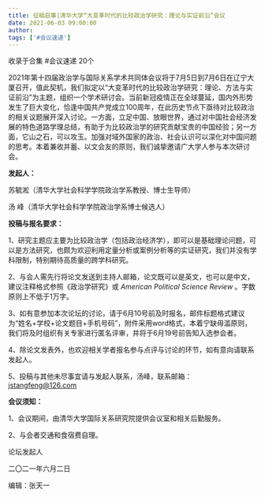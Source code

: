 ```yaml
---
title: 征稿启事|清华大学“大变革时代的比较政治学研究：理论与实证前沿”会议
date: 2021-06-03 09:00:00
author: 
tags: ['#会议速递']
---
```



收录于合集 #会议速递 20个

2021年第十四届政治学与国际关系学术共同体会议将于7月5日到7月6日在辽宁大厦召开，值此契机，我们拟定以“大变革时代的比较政治学研究：理论、方法与实证前沿”为主题，组织一个学术研讨会。当前新冠疫情正在全球蔓延，国内外形势发生了巨大变化，恰逢中国共产党成立100周年，在此历史节点下亟待对比较政治的相关议题展开深入讨论。一方面，立足中国、放眼世界，通过对中国社会经济发展的特色道路学理总结，有助于为比较政治学的研究贡献宝贵的中国经验；另一方面，它山之石，可以攻玉。加强对域外国家的政治、社会认识可以深化对中国问题的思考。本着兼收并蓄、以文会友的原则，我们诚挚邀请广大学人参与本次研讨会。

**发起人：**

苏毓淞（清华大学社会科学学院政治学系教授、博士生导师）

汤 峰（清华大学社会科学学院政治学系博士候选人）

**投稿与报名要求：**

1、研究主题应主要为比较政治学（包括政治经济学），即可以是基础理论问题，可以是方法研究，也颇为欢迎利用定量分析或案例分析等的实证研究，我们并没有学科限制，特别期待高质量的跨学科研究。

2、与会人需先行将论文发送到主持人邮箱，论文既可以是英文，也可以是中文，建议注释格式参照《政治学研究》或 _American Political
Science Review_ 。字数原则上不低于1万字。

3、如有意参加本次论坛的讨论，请于6月10号前及时报名，邮件标题格式建议为“姓名+学校+论文题目+手机号码”，附件采用word格式，本着宁缺毋滥原则，我们将及时组织有关专家进行匿名评审，并将于6月19号前告知入选参会者。

4、除论文发表外，也欢迎相关学者报名参与点评与讨论的环节，如有意向请联系发起人。

5、投稿与其他未尽事宜请与发起人联系，汤峰，联系邮箱：jstangfeng@126.com

**会议须知：**

1、会议期间，由清华大学国际关系研究院提供会议室和相关后勤服务。

2、与会者交通和食宿费自理。

  

论坛发起人

二〇二一年六月二日

编辑：张天一

